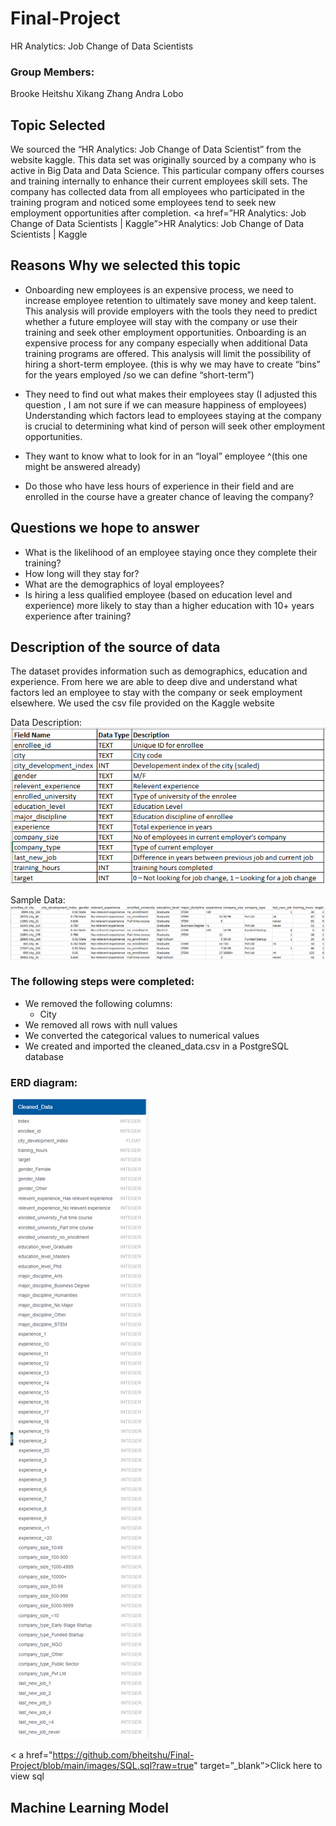 # Final-Project
HR Analytics: Job Change of Data Scientists


### Group Members:
Brooke Heitshu
Xikang Zhang
Andra Lobo

## Topic Selected

We sourced the “HR Analytics: Job Change of Data Scientist” from the website kaggle. This data set was originally sourced by a company who is active in Big Data and Data Science. This particular company offers courses and training internally to enhance their current employees skill sets. The company has collected data from all employees who participated in the training program and noticed some employees tend to seek new employment opportunities after completion. 
<a href=”HR Analytics: Job Change of Data Scientists | Kaggle”>HR Analytics: Job Change of Data Scientists | Kaggle</a>

## Reasons Why we selected this topic 

-  Onboarding new employees is an expensive process, we need to increase employee retention to ultimately save money and keep talent. 
This analysis will provide employers with the tools they need to predict whether a future employee will stay with the company or use their training and seek other employment opportunities. Onboarding is an expensive process for any company especially when additional Data training programs are offered. This analysis will limit the possibility of hiring a short-term employee. (this is why we may have to create “bins” for the years employed /so we can define “short-term”)

-  They need to find out what makes their employees stay (I adjusted this question , I am not sure if we can measure happiness of employees)
Understanding which factors lead to employees staying at the company is crucial to determining what kind of person will seek other employment opportunities. 

-  They want to know what to look for in an “loyal” employee ^(this one might be answered already)
-  Do those who have less hours of experience in their field and are enrolled in the course have a greater chance of leaving the company?

## Questions we hope to answer

-  What is the likelihood of an employee staying once they complete their training?
-  How long will they stay for?
-  What are the demographics of loyal employees?
-  Is hiring a less qualified employee (based on education level and experience) more likely to stay than a higher education with 10+ years experience after training?

## Description of the source of data 

The dataset provides information such as demographics, education and experience. From here we are able to deep dive and understand what factors led an employee to stay with the company or seek employment elsewhere.
We used the csv file provided on the Kaggle website 

Data Description: 
<img src="https://github.com/bheitshu/Final-Project/blob/main/images/DataSource_Description.png?raw=true">

Sample Data:
<img src="https://github.com/bheitshu/Final-Project/blob/main/images/Starter_Data.png?raw=true">


### The following steps were completed:
-  We removed the following columns:
   - City 
-  We removed all rows with null values
-  We converted the categorical values to numerical values
-  We created and imported the cleaned_data.csv in a  PostgreSQL database

### ERD diagram: 
<img src="https://github.com/bheitshu/Final-Project/blob/main/images/ERD.png?raw=true">

< a href="https://github.com/bheitshu/Final-Project/blob/main/images/SQL.sql?raw=true" target=”_blank”>Click here to view sql</a>


## Machine Learning Model
